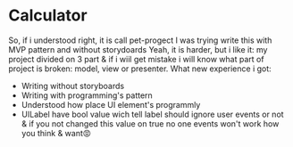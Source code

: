 # Calculator
So, if i understood right, it is call pet-progect
I was trying write this with MVP pattern and without storydoards
Yeah, it is harder, but i like it: my project divided on 3 part & if i wiil get mistake i will know what part of project is broken: model, view or presenter.
What new experience i got:
 - Writing without storyboards
 - Writing with programming's pattern
 - Understood how place UI element's programmly
 - UILabel have bool value wich tell label should ignore user events or not & if you not changed this value on true no one events won't work how you think & want😡
